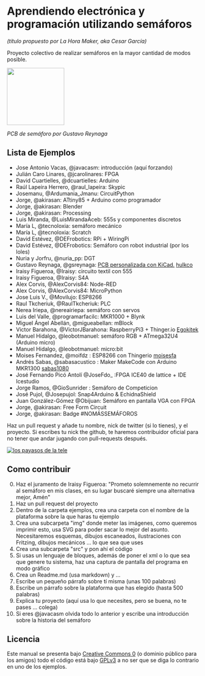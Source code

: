 # Aprendiendo electrónica y programación utilizando semáforos
*(título propuesto por La Hora Maker, aka Cesar García)*

Proyecto colectivo de realizar semáforos en la mayor cantidad de modos posible.

<img src="ejemplos/KiCad/img/Universal_01.svg" height="150" width="150">

*PCB de semáforo por Gustavo Reynaga*

## Lista de Ejemplos

* Jose Antonio Vacas, @javacasm: introducción (aquí forzando)
* Julián Caro Linares, @jcarolinares: FPGA
* David Cuartielles, @dcuartielles: Arduino
* Raúl Lapeira Herrero, @raul_lapeira: Skypic
* Josemanu, @Ardumania_Jmanu: CircuitPython
* Jorge, @akirasan: ATtiny85 + Arduino como programador
* Jorge, @akirasan: Blender
* Jorge, @akirasan: Processing
* Luis Miranda, @LuisMirandaAceb: 555s y componentes discretos
* María L, @tecnoloxia: semáforo mecánico
* María L, @tecnoloxia: Scratch
* David Estévez, @DEFrobotics: RPi + WiringPi
* David Estévez, @DEFrobotics: Semáforo con robot industrial (por los loles)
* Nuria y Jorfru, @nuria_pp: DGT
* Gustavo Reynaga, @gsreynaga: [PCB personalizada con KiCad.](https://github.com/dcuartielles/semaforos/tree/master/ejemplos/KiCad)  [hulkco](https://github.com/hulkco?tab=repositories)
* Iraisy Figueroa, @Iraisy: circuito textil con 555
* Iraisy Figueroa, @Iraisy: S4A
* Alex Corvis, @AlexCorvis84: Node-RED
* Alex Corvis, @AlexCorvis84: MicroPython
* Jose Luis V., @Movilujo: ESP8266
* Raul Tkcheriuk, @RaulTkcheriuk: PLC
* Nerea Iriepa, @nereairiepa: semáforo con servos
* Luis del Valle, @programarfacilc: MKR1000 + Blynk
* Miguel Ángel Abellán, @migueabellan: mBlock
* Victor Barahona, @VictorJBarahona: RaspberryPi3 + Thinger.io   [Egokitek](https://github.com/Egokitek?tab=repositories)
* Manuel Hidalgo, @leobotmanuel: semáforo RGB + ATmega32U4 (Arduino micro)
* Manuel Hidalgo, @leobotmanuel: micro:bit
* Moises Fernandez, @moifdz : ESP8266 con Thingerio [moisesfa](https://github.com/moisesfa?tab=repositories)
* Andrés Sabas, @sabasacustico : Maker MakeCode con Arduino MKR1300 [sabas1080](https://github.com/sabas1080?tab=repositories)
* José Fernando Picó Antolí @JoseFdo_  :FPGA ICE40 de lattice + IDE Icestudio
* Jorge Ramos, @GioSunrider : Semáforo de Competicion
* José Pujol, @Josepujol: Snap4Arduino & EchidnaShield
* Juan González-Gómez @Obijuan: Semáforo en pantalla VGA con FPGA
* Jorge, @akirasan: Free Form Circuit
* Jorge, @akirasan: Badge #NOMÁSSEMÁFOROS


Haz un pull request y añade tu nombre, nick de twitter (si lo tienes), y el proyecto. Si escribes tu nick the github, te haremos contribuidor oficial para no tener que andar jugando con pull-requests después.

[![los payasos de la tele](https://img.youtube.com/vi/OY8ffv_Urgk/0.jpg)](https://www.youtube.com/watch?v=OY8ffv_Urgk)

## Como contribuir

0. Haz el juramento de Iraisy Figueroa: "Prometo solemnemente no recurrir al semáforo en mis clases, en su lugar buscaré siempre una alternativa mejor, Amén"
1. Haz un pull request del proyecto
2. Dentro de la carpeta ejemplos, crea una carpeta con el nombre de la plataforma sobre la que haras tu ejemplo
3. Crea una subcarpeta "img" donde meter las imágenes, como queremos imprimir esto, usa SVG para poder sacar lo mejor del asunto. Necesitaremos esquemas, dibujos escaneados, ilustraciones con Fritzing, dibujos mecánicos ... lo que sea que uses
4. Crea una subcarpeta "src" y pon ahí el código
5. Si usas un lenguaje de bloques, además de poner el xml o lo que sea que genere tu sistema, haz una captura de pantalla del programa en modo gráfico
6. Crea un Readme.md (usa markdown) y ...
7. Escribe un pequeño párrafo sobre tí misma (unas 100 palabras)
8. Escribe un párrafo sobre la plataforma que has elegido (hasta 500 palabras)
9. Explica tu proyecto (aquí usa lo que necesites, pero se buena, no te pases ... colega)
10. Si eres @javacasm olvida todo lo anterior y escribe una introducción sobre la historia del semáforo

## Licencia

Este manual se presenta bajo [Creative Commons 0](https://creativecommons.org/publicdomain/zero/1.0/) (o dominio público para los amigos) todo el código está bajo [GPLv3](https://www.gnu.org/licenses/gpl-3.0.en.html) a no ser que se diga lo contrario en uno de los ejemplos.
